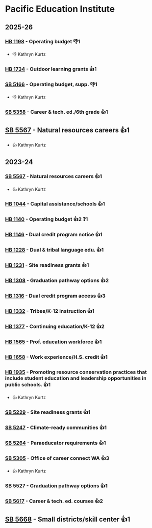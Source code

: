# Pacific Education Institute
## 2025-26

### [HB 1198](/bill/2025-26/hb/1198/) - Operating budget  👎1 
* 👎 Kathryn Kurtz

### [HB 1734](/bill/2025-26/hb/1734/) - Outdoor learning grants 👍1  

### [SB 5166](/bill/2025-26/sb/5166/) - Operating budget, supp.  👎1 
* 👎 Kathryn Kurtz

### [SB 5358](/bill/2025-26/sb/5358/) - Career & tech. ed./6th grade 👍1  

## [SB 5567](/bill/2025-26/sb/5567/) - Natural resources careers 👍1  
* 👍 Kathryn Kurtz

## 2023-24

### [SB 5567](/bill/2023-24/sb/5567/) - Natural resources careers 👍1  
* 👍 Kathryn Kurtz

### [HB 1044](/bill/2023-24/hb/1044/) - Capital assistance/schools 👍1  

### [HB 1140](/bill/2023-24/hb/1140/) - Operating budget 👍2  ❓1

### [HB 1146](/bill/2023-24/hb/1146/) - Dual credit program notice 👍1  

### [HB 1228](/bill/2023-24/hb/1228/) - Dual & tribal language edu. 👍1  

### [HB 1231](/bill/2023-24/hb/1231/) - Site readiness grants 👍1  

### [HB 1308](/bill/2023-24/hb/1308/) - Graduation pathway options 👍2  

### [HB 1316](/bill/2023-24/hb/1316/) - Dual credit program access 👍3  

### [HB 1332](/bill/2023-24/hb/1332/) - Tribes/K-12 instruction 👍1  

### [HB 1377](/bill/2023-24/hb/1377/) - Continuing education/K-12 👍2  

### [HB 1565](/bill/2023-24/hb/1565/) - Prof. education workforce 👍1  

### [HB 1658](/bill/2023-24/hb/1658/) - Work experience/H.S. credit 👍1  

### [HB 1935](/bill/2023-24/hb/1935/) - Promoting resource conservation practices that include student education and leadership opportunities in public schools. 👍1  
* 👍 Kathryn Kurtz

### [SB 5229](/bill/2023-24/sb/5229/) - Site readiness grants 👍1  

### [SB 5247](/bill/2023-24/sb/5247/) - Climate-ready communities 👍1  

### [SB 5264](/bill/2023-24/sb/5264/) - Paraeducator requirements 👍1  

### [SB 5305](/bill/2023-24/sb/5305/) - Office of career connect WA 👍3  
* 👍 Kathryn Kurtz

### [SB 5527](/bill/2023-24/sb/5527/) - Graduation pathway options 👍1  

### [SB 5617](/bill/2023-24/sb/5617/) - Career & tech. ed. courses 👍2  

## [SB 5668](/bill/2023-24/sb/5668/) - Small districts/skill center 👍1  
